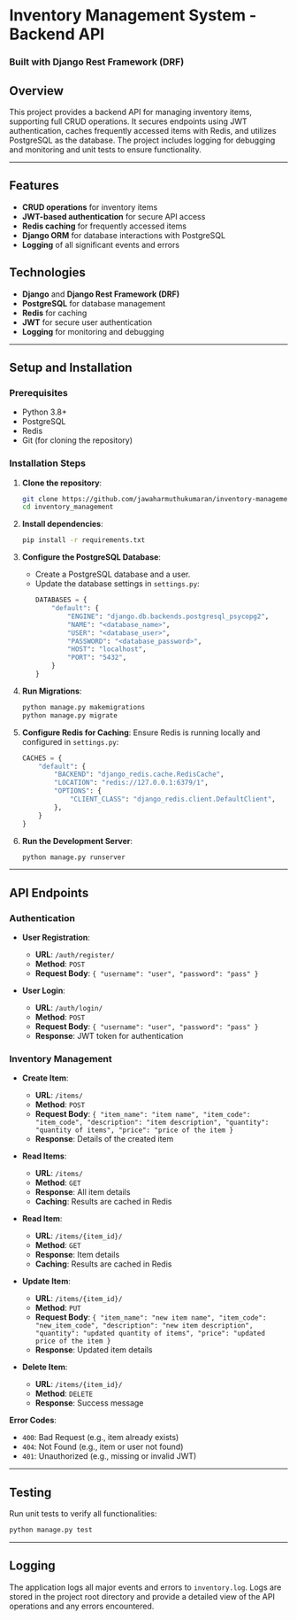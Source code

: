 # Inventory Management System - Backend API

### Built with Django Rest Framework (DRF)

## Overview

This project provides a backend API for managing inventory items, supporting full CRUD operations. It secures endpoints using JWT authentication, caches frequently accessed items with Redis, and utilizes PostgreSQL as the database. The project includes logging for debugging and monitoring and unit tests to ensure functionality.

---

## Features

- **CRUD operations** for inventory items
- **JWT-based authentication** for secure API access
- **Redis caching** for frequently accessed items
- **Django ORM** for database interactions with PostgreSQL
- **Logging** of all significant events and errors

## Technologies

- **Django** and **Django Rest Framework (DRF)**
- **PostgreSQL** for database management
- **Redis** for caching
- **JWT** for secure user authentication
- **Logging** for monitoring and debugging

---

## Setup and Installation

### Prerequisites

- Python 3.8+
- PostgreSQL
- Redis
- Git (for cloning the repository)

### Installation Steps

1. **Clone the repository**:

   ```bash
   git clone https://github.com/jawaharmuthukumaran/inventory-management.git
   cd inventory_management
   ```

2. **Install dependencies**:

   ```bash
   pip install -r requirements.txt
   ```

3. **Configure the PostgreSQL Database**:

   - Create a PostgreSQL database and a user.
   - Update the database settings in `settings.py`:
     ```python
     DATABASES = {
         "default": {
             "ENGINE": "django.db.backends.postgresql_psycopg2",
             "NAME": "<database_name>",
             "USER": "<database_user>",
             "PASSWORD": "<database_password>",
             "HOST": "localhost",
             "PORT": "5432",
         }
     }
     ```

4. **Run Migrations**:

   ```bash
   python manage.py makemigrations
   python manage.py migrate
   ```

5. **Configure Redis for Caching**:
   Ensure Redis is running locally and configured in `settings.py`:

   ```python
   CACHES = {
       "default": {
           "BACKEND": "django_redis.cache.RedisCache",
           "LOCATION": "redis://127.0.0.1:6379/1",
           "OPTIONS": {
               "CLIENT_CLASS": "django_redis.client.DefaultClient",
           },
       }
   }
   ```

6. **Run the Development Server**:
   ```bash
   python manage.py runserver
   ```

---

## API Endpoints

### Authentication

- **User Registration**:

  - **URL**: `/auth/register/`
  - **Method**: `POST`
  - **Request Body**: `{ "username": "user", "password": "pass" }`

- **User Login**:
  - **URL**: `/auth/login/`
  - **Method**: `POST`
  - **Request Body**: `{ "username": "user", "password": "pass" }`
  - **Response**: JWT token for authentication

### Inventory Management

- **Create Item**:

  - **URL**: `/items/`
  - **Method**: `POST`
  - **Request Body**: `{ "item_name": "item name", "item_code": "item_code", "description": "item description", "quantity": "quantity of items", "price": "price of the item }`
  - **Response**: Details of the created item

- **Read Items**:

  - **URL**: `/items/`
  - **Method**: `GET`
  - **Response**: All item details
  - **Caching**: Results are cached in Redis

- **Read Item**:

  - **URL**: `/items/{item_id}/`
  - **Method**: `GET`
  - **Response**: Item details
  - **Caching**: Results are cached in Redis

- **Update Item**:

  - **URL**: `/items/{item_id}/`
  - **Method**: `PUT`
  - **Request Body**: `{ "item_name": "new item name", "item_code": "new_item_code", "description": "new item description", "quantity": "updated quantity of items", "price": "updated price of the item }`
  - **Response**: Updated item details

- **Delete Item**:
  - **URL**: `/items/{item_id}/`
  - **Method**: `DELETE`
  - **Response**: Success message

**Error Codes**:

- `400`: Bad Request (e.g., item already exists)
- `404`: Not Found (e.g., item or user not found)
- `401`: Unauthorized (e.g., missing or invalid JWT)

---

## Testing

Run unit tests to verify all functionalities:

```bash
python manage.py test
```

---

## Logging

The application logs all major events and errors to `inventory.log`. Logs are stored in the project root directory and provide a detailed view of the API operations and any errors encountered.
